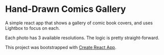 # Hand-Drawn Comics Gallery

A simple react app that shows a gallery of comic book covers, and uses Lightbox to focus on each.

Each photo has 3 available resolutions. The logic is pretty straight-forward.

This project was bootstrapped with [Create React App](https://github.com/facebook/create-react-app).
